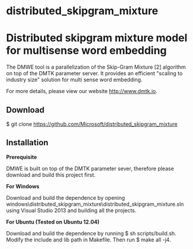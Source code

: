 # distributed_skipgram_mixture
Distributed skipgram mixture model for multisense word embedding
==========

The DMWE tool is a parallelization of the Skip-Gram Mixture [2] algorithm on top of the DMTK parameter server. It provides an efficient "scaling to industry size" solution for multi sense word embedding.

For more details, please view our website http://www.dmtk.io.

Download 
----------
$ git clone https://github.com/Microsoft/distributed_skipgram_mixture 

Installation
----------

**Prerequisite**

DMWE is built on top of the DMTK parameter sever, therefore please download and build this project first.

**For Windows**

Download and build the dependence by opening windows\distributed_skipgram_mixture\distributed_skipgram_mixture.sln using Visual Studio 2013 and building all the projects.

**For Ubuntu (Tested on Ubuntu 12.04)**

Download and build the dependence by running $ sh scripts/build.sh. Modify the include and lib path in Makefile. Then run $ make all -j4.

